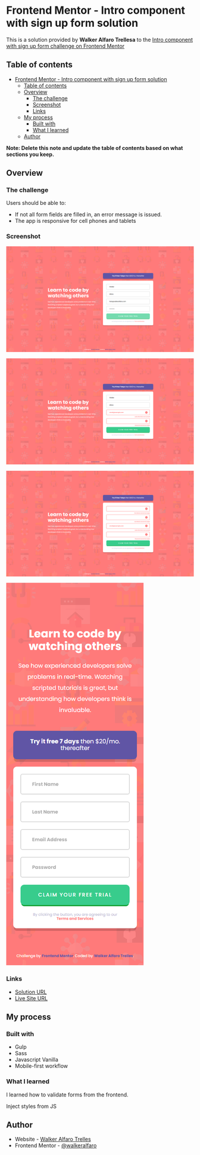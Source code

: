 # Frontend Mentor - Intro component with sign up form solution

This is a solution provided by **Walker Alfaro Trellesa** to the [Intro component with sign up form challenge on Frontend Mentor](https://www.frontendmentor.io/challenges/intro-component-with-signup-form-5cf91bd49edda32581d28fd1)

## Table of contents

- [Frontend Mentor - Intro component with sign up form solution](#frontend-mentor---intro-component-with-sign-up-form-solution)
  - [Table of contents](#table-of-contents)
  - [Overview](#overview)
    - [The challenge](#the-challenge)
    - [Screenshot](#screenshot)
    - [Links](#links)
  - [My process](#my-process)
    - [Built with](#built-with)
    - [What I learned](#what-i-learned)
  - [Author](#author)

**Note: Delete this note and update the table of contents based on what sections you keep.**

## Overview

### The challenge

Users should be able to:

- If not all form fields are filled in, an error message is issued.
- The app is responsive for cell phones and tablets

### Screenshot

![landscape-1](https://github.com/WalkerAlfaro/intro-component-with-signup-form-master/blob/main/screenshots/landscape.png)

![landscape-error1](https://github.com/WalkerAlfaro/intro-component-with-signup-form-master/blob/main/screenshots/landscape_error1.png)

![landscape-error2](https://github.com/WalkerAlfaro/intro-component-with-signup-form-master/blob/main/screenshots/landscape_error2.png)

![mobile](https://github.com/WalkerAlfaro/intro-component-with-signup-form-master/blob/main/screenshots/mobile.png)

### Links

- [Solution URL](https://github.com/WalkerAlfaro/intro-component-with-signup-form-master)
- [Live Site URL](https://walker-alfaro-form-signup.netlify.app)

## My process

### Built with

- Gulp
- Sass
- Javascript Vanilla
- Mobile-first workflow

### What I learned

I learned how to validate forms from the frontend.

Inject styles from JS

## Author

- Website - [Walker Alfaro Trelles](https://github.com/WalkerAlfaro)
- Frontend Mentor - [@walkeralfaro](https://www.frontendmentor.io/profile/WalkerAlfaro)


